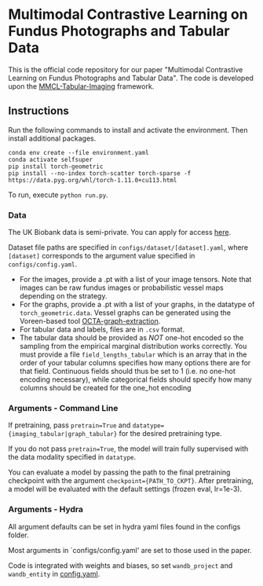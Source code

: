# Multimodal Contrastive Learning on Fundus Photographs and Tabular Data

This is the official code repository for our paper "Multimodal Contrastive Learning on Fundus Photographs and Tabular Data". The code is developed upon the [MMCL-Tabular-Imaging](https://github.com/paulhager/MMCL-Tabular-Imaging) framework.

## Instructions

Run the following commands to install and activate the environment. Then install additional packages.
```
conda env create --file environment.yaml
conda activate selfsuper
pip install torch-geometric
pip install --no-index torch-scatter torch-sparse -f https://data.pyg.org/whl/torch-1.11.0+cu113.html
``` 

To run, execute `python run.py`.

### Data

The UK Biobank data is semi-private. You can apply for access [here](https://www.ukbiobank.ac.uk/enable-your-research/apply-for-access). 

Dataset file paths are specified in `configs/dataset/[dataset].yaml`, where `[dataset]` corresponds to the argument value specified in `configs/config.yaml`. 
- For the images, provide a .pt with a list of your image tensors. Note that images can be raw fundus images or probabilistic vessel maps depending on the strategy.
- For the graphs, provide a .pt with a list of your graphs, in the datatype of `torch_geometric.data`. Vessel graphs can be generated using the Voreen-based tool [OCTA-graph-extraction](https://github.com/KreitnerL/OCTA-graph-extraction).
- For tabular data and labels, files are in `.csv` format.
- The tabular data should be provided as *NOT* one-hot encoded so the sampling from the empirical marginal distribution works correctly. You must provide a file `field_lengths_tabular` which is an array that in the order of your tabular columns specifies how many options there are for that field. Continuous fields should thus be set to 1 (i.e. no one-hot encoding necessary), while categorical fields should specify how many columns should be created for the one_hot encoding  

### Arguments - Command Line

If pretraining, pass `pretrain=True` and `datatype={imaging_tabular|graph_tabular}` for the desired pretraining type.

If you do not pass `pretrain=True`, the model will train fully supervised with the data modality specified in `datatype`.

You can evaluate a model by passing the path to the final pretraining checkpoint with the argument `checkpoint={PATH_TO_CKPT}`. After pretraining, a model will be evaluated with the default settings (frozen eval, lr=1e-3).

### Arguments - Hydra

All argument defaults can be set in hydra yaml files found in the configs folder. 

Most arguments in `configs/config.yaml' are set to those used in the paper.

Code is integrated with weights and biases, so set `wandb_project` and `wandb_entity` in [config.yaml](configs/config.yaml).
